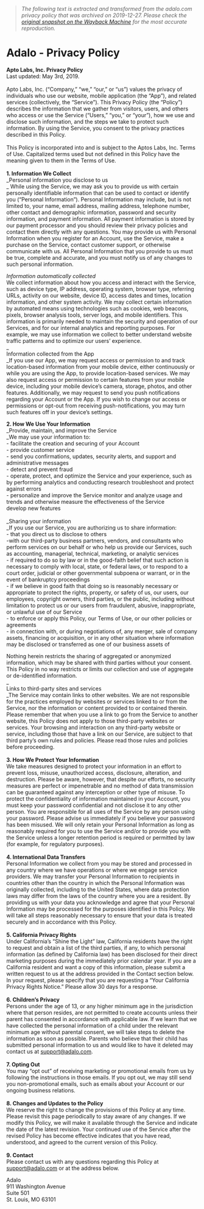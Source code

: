 > *The following text is extracted and transformed from the adalo.com privacy policy that was archived on 2019-12-27. Please check the [original snapshot on the Wayback Machine](https://web.archive.org/web/20191227194522id_/http%3A//adalo.com/privacy-policy) for the most accurate reproduction.*

# Adalo - Privacy Policy

**Apto Labs, Inc. Privacy Policy**  
Last updated: May 3rd, 2019.  
‍  
Apto Labs, Inc. (“Company,” “we,” “our,” or “us”) values the privacy of individuals who use our website, mobile application (the “App”), and related services (collectively, the “Service”). This Privacy Policy (the “Policy”) describes the information that we gather from visitors, users, and others who access or use the Service (“Users,” “you,” or “your”), how we use and disclose such information, and the steps we take to protect such information. By using the Service, you consent to the privacy practices described in this Policy.   
‍  
This Policy is incorporated into and is subject to the Aptos Labs, Inc. Terms of Use. Capitalized terms used but not defined in this Policy have the meaning given to them in the Terms of Use.  
‍  
 **1\. Information We Collect**  
 _Personal information you disclose to us  
_ ‍While using the Service, we may ask you to provide us with certain personally identifiable information that can be used to contact or identify you (“Personal Information”). Personal Information may include, but is not limited to, your name, email address, mailing address, telephone number, other contact and demographic information, password and security information, and payment information. All payment information is stored by our payment processor and you should review their privacy policies and contact them directly with any questions. You may provide us with Personal Information when you register for an Account, use the Service, make a purchase on the Service, contact customer support, or otherwise communicate with us. All Personal Information that you provide to us must be true, complete and accurate, and you must notify us of any changes to such personal information.

_Information automatically collected_   
‍We collect information about how you access and interact with the Service, such as device type, IP address, operating system, browser type, referring URLs, activity on our website, device ID, access dates and times, location information, and other system activity. We may collect certain information by automated means using technologies such as cookies, web beacons, pixels, browser analysis tools, server logs, and mobile identifiers. This information is primarily needed to maintain the security and operation of our Services, and for our internal analytics and reporting purposes. For example, we may use information we collect to better understand website traffic patterns and to optimize our users’ experience.   
_  
Information collected from the App  
‍_If you use our App, we may request access or permission to and track location-based information from your mobile device, either continuously or while you are using the App, to provide location-based services. We may also request access or permission to certain features from your mobile device, including your mobile device’s camera, storage, photos, and other features. Additionally, we may request to send you push notifications regarding your Account or the App. If you wish to change our access or permissions or opt-out from receiving push-notifications, you may turn such features off in your device’s settings.    

**2\. How We Use Your Information**  
 _Provide, maintain, and improve the Service  
‍_We may use your information to:  
\- facilitate the creation and securing of your Account  
\- provide customer service  
\- send you confirmations, updates, security alerts, and support and administrative messages  
\- detect and prevent fraud  
\- operate, protect, and optimize the Service and your experience, such as by performing analytics and conducting research troubleshoot and protect against errors  
\- personalize and improve the Service monitor and analyze usage and trends and otherwise measure the effectiveness of the Service  
develop new features  
‍  
 _Sharing your information  
‍_If you use our Service, you are authorizing us to share information:  
\- that you direct us to disclose to others  
-with our third-party business partners, vendors, and consultants who perform services on our behalf or who help us provide our Services, such as accounting, managerial, technical, marketing, or analytic services  
\- if required to do so by law or in the good-faith belief that such action is necessary to comply with local, state, or federal laws, or to respond to a court order, judicial or other governmental subpoena or warrant, or in the event of bankruptcy proceedings  
\- if we believe in good faith that doing so is reasonably necessary or appropriate to protect the rights, property, or safety of us, our users, our employees, copyright owners, third parties, or the public, including without limitation to protect us or our users from fraudulent, abusive, inappropriate, or unlawful use of our Service  
\- to enforce or apply this Policy, our Terms of Use, or our other policies or agreements  
\- in connection with, or during negotiations of, any merger, sale of company assets, financing or acquisition, or in any other situation where information may be disclosed or transferred as one of our business assets of 

Nothing herein restricts the sharing of aggregated or anonymized information, which may be shared with third parties without your consent. This Policy in no way restricts or limits our collection and use of aggregate or de-identified information.  
 _  
Links to third-party sites and services  
‍_The Service may contain links to other websites. We are not responsible for the practices employed by websites or services linked to or from the Service, nor the information or content provided to or contained therein. Please remember that when you use a link to go from the Service to another website, this Policy does not apply to those third-party websites or services. Your browsing and interaction on any third-party website or service, including those that have a link on our Service, are subject to that third party’s own rules and policies. Please read those rules and policies before proceeding.  
‍  
 **3\. How We Protect Your Information**  
We take measures designed to protect your information in an effort to prevent loss, misuse, unauthorized access, disclosure, alteration, and destruction. Please be aware, however, that despite our efforts, no security measures are perfect or impenetrable and no method of data transmission can be guaranteed against any interception or other type of misuse. To protect the confidentiality of information maintained in your Account, you must keep your password confidential and not disclose it to any other person. You are responsible for all uses of the Service by any person using your password. Please advise us immediately if you believe your password has been misused. We will only retain your Personal Information as long as reasonably required for you to use the Service and/or to provide you with the Service unless a longer retention period is required or permitted by law (for example, for regulatory purposes).  
‍  
 **4\. International Data Transfers**  
Personal Information we collect from you may be stored and processed in any country where we have operations or where we engage service providers. We may transfer your Personal Information to recipients in countries other than the country in which the Personal Information was originally collected, including to the United States, where data protection laws may differ from the laws of the country where you are a resident. By providing us with your data you acknowledge and agree that your Personal Information may be processed for the purposes identified in this Policy. We will take all steps reasonably necessary to ensure that your data is treated securely and in accordance with this Policy.  
‍  
 **5\. California Privacy Rights**  
Under California’s “Shine the Light” law, California residents have the right to request and obtain a list of the third parties, if any, to which personal information (as defined by California law) has been disclosed for their direct marketing purposes during the immediately prior calendar year. If you are a California resident and want a copy of this information, please submit a written request to us at the address provided in the Contact section below. In your request, please specify that you are requesting a “Your California Privacy Rights Notice.” Please allow 30 days for a response.  
‍  
 **6\. Children’s Privacy**  
Persons under the age of 13, or any higher minimum age in the jurisdiction where that person resides, are not permitted to create accounts unless their parent has consented in accordance with applicable law. If we learn that we have collected the personal information of a child under the relevant minimum age without parental consent, we will take steps to delete the information as soon as possible. Parents who believe that their child has submitted personal information to us and would like to have it deleted may contact us at support@adalo.com.  
‍  
 **7\. Opting Out**  
You may “opt out” of receiving marketing or promotional emails from us by following the instructions in those emails. If you opt out, we may still send you non-promotional emails, such as emails about your Account or our ongoing business relations.  
‍  
 **8\. Changes and Updates to the Policy**  
We reserve the right to change the provisions of this Policy at any time. Please revisit this page periodically to stay aware of any changes. If we modify this Policy, we will make it available through the Service and indicate the date of the latest revision. Your continued use of the Service after the revised Policy has become effective indicates that you have read, understood, and agreed to the current version of this Policy.   
‍  
 **9\. Contact**  
Please contact us with any questions regarding this Policy at support@adalo.com or at the address below.

Adalo  
911 Washington Avenue  
Suite 501  
St. Louis, MO 63101 

‍
